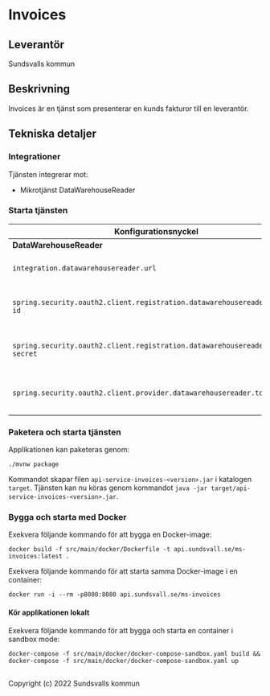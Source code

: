 # Invoices

## Leverantör

Sundsvalls kommun

## Beskrivning
Invoices är en tjänst som presenterar en kunds fakturor till en leverantör.

## Tekniska detaljer

### Integrationer
Tjänsten integrerar mot:

* Mikrotjänst DataWarehouseReader

### Starta tjänsten

| Konfigurationsnyckel                                                |Beskrivning|
|---------------------------------------------------------------------|---|
| **DataWarehouseReader**                                             ||
| `integration.datawarehousereader.url`                                          |URL för endpoint till DataWarehouseReader-tjänsten i WSO2|
| `spring.security.oauth2.client.registration.datawarehousereader.client-id`     |Klient-ID som ska användas för DataWarehouseReader-tjänsten|
| `spring.security.oauth2.client.registration.datawarehousereader.client-secret` |Klient-secret som ska användas för DataWarehouseReader-tjänsten|
| `spring.security.oauth2.client.provider.datawarehousereader.token-uri`         |URI till endpoint för att förnya token för DataWarehouseReader-tjänsten|

### Paketera och starta tjänsten
Applikationen kan paketeras genom:

```
./mvnw package
```
Kommandot skapar filen `api-service-invoices-<version>.jar` i katalogen `target`. Tjänsten kan nu köras genom kommandot `java -jar target/api-service-invoices-<version>.jar`.

### Bygga och starta med Docker
Exekvera följande kommando för att bygga en Docker-image:

```
docker build -f src/main/docker/Dockerfile -t api.sundsvall.se/ms-invoices:latest .
```

Exekvera följande kommando för att starta samma Docker-image i en container:

```
docker run -i --rm -p8080:8080 api.sundsvall.se/ms-invoices

```

#### Kör applikationen lokalt

Exekvera följande kommando för att bygga och starta en container i sandbox mode:  

```
docker-compose -f src/main/docker/docker-compose-sandbox.yaml build && docker-compose -f src/main/docker/docker-compose-sandbox.yaml up
```


## 
Copyright (c) 2022 Sundsvalls kommun